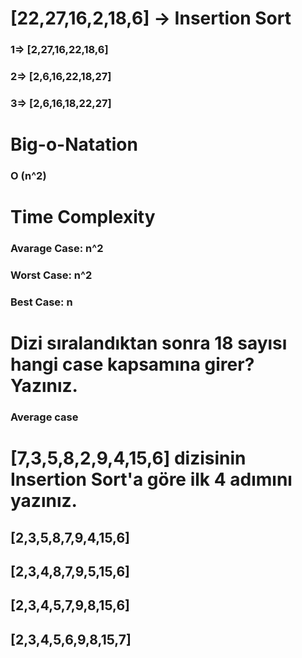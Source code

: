 # [22,27,16,2,18,6] -> Insertion Sort
### 1=> [2,27,16,22,18,6]
### 2=> [2,6,16,22,18,27]
### 3=> [2,6,16,18,22,27]

# Big-o-Natation
### O (n^2)

# Time Complexity
### Avarage Case: n^2
### Worst Case: n^2
### Best Case: n

# Dizi sıralandıktan sonra 18 sayısı hangi case kapsamına girer? Yazınız.
### Average case

# [7,3,5,8,2,9,4,15,6] dizisinin Insertion Sort'a göre ilk 4 adımını yazınız.
## [2,3,5,8,7,9,4,15,6]
## [2,3,4,8,7,9,5,15,6]
## [2,3,4,5,7,9,8,15,6]
## [2,3,4,5,6,9,8,15,7]